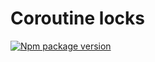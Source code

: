 # Coroutine locks

[![Npm package version](https://badgen.net/npm/v/@zimtsui/coroutine-locks)](https://www.npmjs.com/package/@zimtsui/coroutine-locks)
